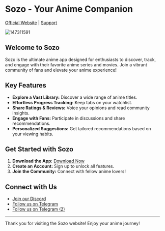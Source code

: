 # Sozo - Your Anime Companion

[Official Website](https://your-official-website-link) | [Support](https://your-support-link)

![147311591](https://github.com/user-attachments/assets/3e141d1e-c9ae-46ef-a308-3fb5e20fcdd9)

## Welcome to Sozo

Sozo is the ultimate anime app designed for enthusiasts to discover, track, and engage with their favorite anime series and movies. Join a vibrant community of fans and elevate your anime experience!

## Key Features

- **Explore a Vast Library:** Discover a wide range of anime titles.
- **Effortless Progress Tracking:** Keep tabs on your watchlist.
- **Share Ratings & Reviews:** Voice your opinions and read community insights.
- **Engage with Fans:** Participate in discussions and share recommendations.
- **Personalized Suggestions:** Get tailored recommendations based on your viewing habits.

## Get Started with Sozo

1. **Download the App:** [Download Now](https://github.com/Sozo-app)
2. **Create an Account:** Sign up to unlock all features.
3. **Join the Community:** Connect with fellow anime lovers!

## Connect with Us

- [Join our Discord](https://discord.gg/n22URhYvMR) 
- [Follow us on Telegram](t.me/SozoApp)
- [Follow us on Telegram (2)](https://t.me/kitsune_app)

---

Thank you for visiting the Sozo website! Enjoy your anime journey!
